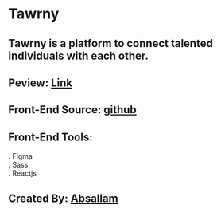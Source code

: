 # Tawrny

## Tawrny is a platform to connect talented individuals with each other.
## Peview: [Link](https://develop-me.org)

## Front-End Source: [github](https://github.com/absallam1999/Twrny)

## Front-End Tools:
  . Figma<br/>
  . Sass<br/>
  . Reactjs<br/>

## Created By: [Absallam](https://github.com/absallam1999)
